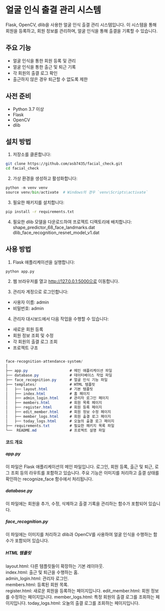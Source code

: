  # 얼굴 인식 출결 관리 시스템

Flask, OpenCV, dlib을 사용한 얼굴 인식 출결 관리 시스템입니다. 이 시스템을 통해 회원을 등록하고, 회원 정보를 관리하며, 얼굴 인식을 통해 출결을 기록할 수 있습니다.

## 주요 기능

- 얼굴 인식을 통한 회원 등록 및 관리
- 얼굴 인식을 통한 출근 및 퇴근 기록
- 각 회원의 출결 로그 확인
- 출근하지 않은 경우 퇴근할 수 없도록 제한

## 사전 준비

- Python 3.7 이상
- Flask
- OpenCV
- dlib

## 설치 방법

1. 저장소를 클론합니다:

```bash
git clone https://github.com/asb7435/facial_check.git
cd facial_check
```

2. 가상 환경을 생성하고 활성화합니다:

```python
python -m venv venv
source venv/bin/activate  # Windows의 경우 `venv\Scripts\activate`
```

3. 필요한 패키지를 설치합니다:

```bash
pip install -r requirements.txt
```

4. 필요한 dlib 모델을 다운로드하여 프로젝트 디렉토리에 배치합니다:    
shape_predictor_68_face_landmarks.dat     
dlib_face_recognition_resnet_model_v1.dat      

## 사용 방법
1. Flask 애플리케이션을 실행합니다:

```bash
python app.py
```

2. 웹 브라우저를 열고 http://127.0.0.1:5000으로 이동합니다.

3. 관리자 계정으로 로그인합니다:

- 사용자 이름: admin
- 비밀번호: admin

4. 관리자 대시보드에서 다음 작업을 수행할 수 있습니다:

- 새로운 회원 등록
- 회원 정보 조회 및 수정
- 각 회원의 출결 로그 조회
- 프로젝트 구조

```csharp

face-recognition-attendance-system/
│
├── app.py                   # 메인 애플리케이션 파일
├── database.py              # 데이터베이스 작업 파일
├── face_recognition.py      # 얼굴 인식 기능 파일
├── templates/               # HTML 템플릿
│   ├── layout.html          # 기본 템플릿
│   ├── index.html           # 홈 페이지
│   ├── admin_login.html     # 관리자 로그인 페이지
│   ├── members.html         # 회원 목록 페이지
│   ├── register.html        # 회원 등록 페이지
│   ├── edit_member.html     # 회원 정보 수정 페이지
│   ├── member_logs.html     # 회원 출결 로그 페이지
│   ├── today_logs.html      # 오늘의 출결 로그 페이지
├── requirements.txt         # 필요한 패키지 목록 파일
└──  README.md               # 프로젝트 설명 파일
```

#### 코드 개요
##### app.py
이 파일은 Flask 애플리케이션의 메인 파일입니다. 로그인, 회원 등록, 출근 및 퇴근, 로그 조회 등의 라우트를 포함하고 있습니다. 주요 기능은 이미지를 처리하고 출결 상태를 확인하는 recognize_face 함수에서 처리됩니다.

##### database.py
이 파일에는 회원을 추가, 수정, 삭제하고 출결 기록을 관리하는 함수가 포함되어 있습니다.

##### face_recognition.py
이 파일에는 이미지를 처리하고 dlib과 OpenCV를 사용하여 얼굴 인식을 수행하는 함수가 포함되어 있습니다.

##### HTML 템플릿
layout.html: 다른 템플릿들이 확장하는 기본 레이아웃.   
index.html: 출근 및 퇴근을 수행하는 홈.    
admin_login.html: 관리자 로그인.    
members.html: 등록된 회원 목록.      
register.html: 새로운 회원을 등록하는 페이지입니다.
edit_member.html: 회원 정보를 수정하는 페이지입니다.
member_logs.html: 특정 회원의 출결 로그를 조회하는 페이지입니다.
today_logs.html: 오늘의 출결 로그를 조회하는 페이지입니다.
